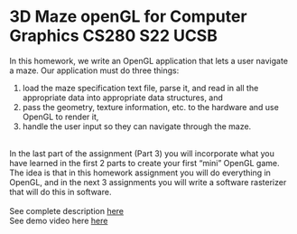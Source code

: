 # 3D Maze openGL for Computer Graphics CS280 S22 UCSB
In this homework, we write an OpenGL application that lets a user navigate a maze. Our application must do three things: <br/>
1) load the maze specification text file, parse it, and read in all the appropriate data into appropriate data structures, and <br/>
2) pass the geometry, texture information, etc. to the hardware and use OpenGL to render it, <br/>
3) handle the user input so they can navigate through the maze. <br/><br/>

In the last part of the assignment (Part 3) you will incorporate what you have learned in the first 2 parts to create your first “mini” OpenGL game. The idea is that in this homework assignment you will do everything in OpenGL, and in the next 3 assignments you will write a
software rasterizer that will do this in software.<br/><br/>
See complete description [here](https://drive.google.com/file/d/1UQXpE8SCL0bJqoIxq3mdPhcq5qJDQ0gV/view?usp=sharing)<br/>
See demo video here [here](https://www.youtube.com/)
